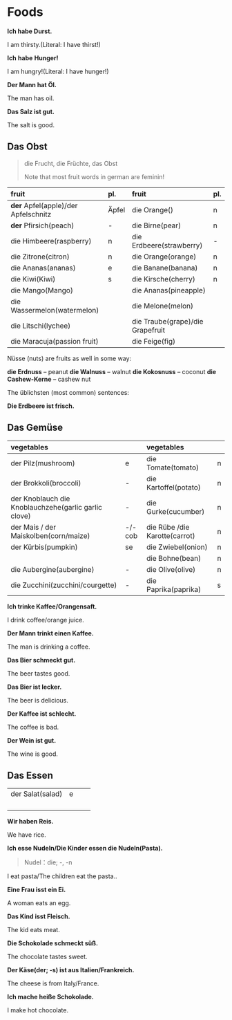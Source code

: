 # Foods

**Ich habe Durst.**

I am thirsty.\(Literal: I have thirst!\)

**Ich** **habe** **Hunger!**

I am hungry!\(Literal: I have hunger!\)

**Der Mann hat Öl.**

The man has oil.

**Das Salz ist gut.**

The salt is good.

## Das Obst

> die Frucht, die Früchte, das Obst
>
> Note that most fruit words in german are feminin!

| fruit | pl. | fruit | pl. |
| :--- | :--- | :--- | :--- |
| **der** Apfel\(apple\)/der Apfelschnitz | Äpfel | die Orange\(\) | n |
| **der** Pfirsich\(peach\) | - | die Birne\(pear\) | n |
| die Himbeere\(raspberry\) | n | die Erdbeere\(strawberry\) | - |
| die Zitrone\(citron\) | n | die Orange\(orange\) | n |
| die Ananas\(ananas\) | e | die Banane\(banana\) | n |
| die Kiwi\(Kiwi\) | s | die Kirsche\(cherry\) | n |
| die Mango\(Mango\) |  | die Ananas\(pineapple\) |  |
| die Wassermelon\(watermelon\) |  | die Melone\(melon\) |  |
| die Litschi\(lychee\) |  | die Traube\(grape\)/die Grapefruit |  |
| die Maracuja\(passion fruit\) |  | die Feige\(fig\) |  |

Nüsse \(nuts\) are fruits as well in some way:

**die Erdnuss** – peanut **die Walnuss** – walnut **die Kokosnuss** – coconut **die Cashew-Kerne** – cashew nut

The üblichsten \(most common\) sentences:

**Die Erdbeere ist frisch.**

## Das Gemüse

| vegetables |  | vegetables |  |
| :--- | :--- | :--- | :--- |
| der Pilz\(mushroom\) | e | die Tomate\(tomato\) | n |
| der Brokkoli\(broccoli\) | - | die Kartoffel\(potato\) | n |
| der Knoblauch die Knoblauchzehe\(garlic garlic clove\) | - | die Gurke\(cucumber\) | n |
| der Mais / der Maiskolben\(corn/maize\) | -/- cob | die Rübe /die Karotte\(carrot\) | n |
| der Kürbis\(pumpkin\) | se | die Zwiebel\(onion\) | n |
|  |  | die Bohne\(bean\) | n |
| die Aubergine\(aubergine\) | - | die Olive\(olive\) | n |
| die Zucchini\(zucchini/courgette\) | - | die Paprika\(paprika\) | s |

**Ich trinke Kaffee/Orangensaft.**

I drink coffee/orange juice.

**Der Mann trinkt einen Kaffee.**

The man is drinking a coffee.

**Das Bier schmeckt gut.**

The beer tastes good.

**Das Bier ist lecker.**

The beer is delicious.

**Der Kaffee ist schlecht.**

The coffee is bad.

**Der Wein ist gut.**

The wine is good.

## Das Essen

|  |  |  |  |
| :--- | :--- | :--- | :--- |
| der Salat\(salad\) | e |  |  |
|  |  |  |  |
|  |  |  |  |
|  |  |  |  |
|  |  |  |  |

**Wir haben Reis.**

We have rice.

**Ich esse Nudeln/Die Kinder essen die Nudeln\(Pasta\).**

> Nudel：die; -, -n

I eat pasta/The children eat the pasta..

**Eine Frau isst ein Ei.**

A woman eats an egg.

**Das Kind isst Fleisch.**

The kid eats meat.

**Die Schokolade schmeckt süß.**

The chocolate tastes sweet.

**Der Käse\(der; -s\) ist aus Italien/Frankreich.**

The cheese is from Italy/France.

**Ich mache heiße Schokolade.**

I make hot chocolate.

